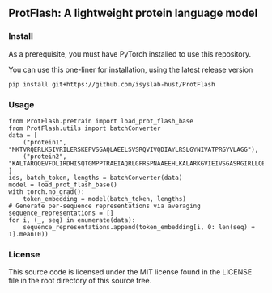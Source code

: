 ## ProtFlash: A lightweight protein language model

### Install 
As a prerequisite, you must have PyTorch installed to use this repository.

You can use this one-liner for installation, using the latest release version
```
pip install git+https://github.com/isyslab-hust/ProtFlash
```
### Usage
```
from ProtFlash.pretrain import load_prot_flash_base
from ProtFlash.utils import batchConverter
data = [
    ("protein1", "MKTVRQERLKSIVRILERSKEPVSGAQLAEELSVSRQVIVQDIAYLRSLGYNIVATPRGYVLAGG"),
    ("protein2", "KALTARQQEVFDLIRDHISQTGMPPTRAEIAQRLGFRSPNAAEEHLKALARKGVIEIVSGASRGIRLLQEE"),
]
ids, batch_token, lengths = batchConverter(data)
model = load_prot_flash_base()
with torch.no_grad():
    token_embedding = model(batch_token, lengths)
# Generate per-sequence representations via averaging
sequence_representations = []
for i, (_, seq) in enumerate(data):
    sequence_representations.append(token_embedding[i, 0: len(seq) + 1].mean(0))
```

### License
This source code is licensed under the MIT license found in the LICENSE file in the root directory of this source tree.